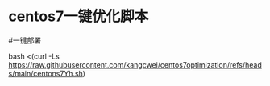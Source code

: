 # centos7一键优化脚本

#一键部署

bash <(curl -Ls https://raw.githubusercontent.com/kangcwei/centos7optimization/refs/heads/main/centons7Yh.sh)

